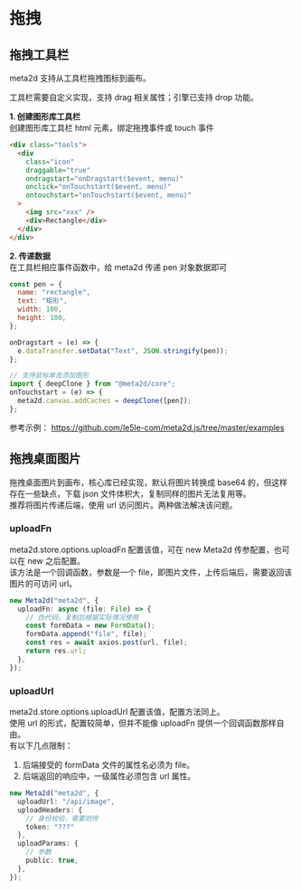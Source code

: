 # 拖拽

## 拖拽工具栏

meta2d 支持从工具栏拖拽图标到画布。

工具栏需要自定义实现，支持 drag 相关属性；引擎已支持 drop 功能。

**1. 创建图形库工具栏**  
创建图形库工具栏 html 元素，绑定拖拽事件或 touch 事件

```html
<div class="tools">
  <div
    class="icon"
    draggable="true"
    ondragstart="onDragstart($event, menu)"
    onclick="onTouchstart($event, menu)"
    ontouchstart="onTouchstart($event, menu)"
  >
    <img src="xxx" />
    <div>Rectangle</div>
  </div>
</div>
```

**2. 传递数据**  
在工具栏相应事件函数中，给 meta2d 传递 pen 对象数据即可

```js
const pen = {
  name: "rectangle",
  text: "矩形",
  width: 100,
  height: 100,
};

onDragstart = (e) => {
  e.dataTransfer.setData("Text", JSON.stringify(pen));
};

// 支持鼠标单击添加图形
import { deepClone } from "@meta2d/core";
onTouchstart = (e) => {
  meta2d.canvas.addCaches = deepClone([pen]);
};
```

参考示例： https://github.com/le5le-com/meta2d.js/tree/master/examples

## 拖拽桌面图片

拖拽桌面图片到画布，核心库已经实现，默认将图片转换成 base64 的，但这样存在一些缺点，下载 json 文件体积大，复制同样的图片无法复用等。  
推荐将图片传递后端，使用 url 访问图片。两种做法解决该问题。

### uploadFn

meta2d.store.options.uploadFn 配置该值，可在 new Meta2d 传参配置，也可以在 new 之后配置。  
该方法是一个回调函数，参数是一个 file，即图片文件，上传后端后，需要返回该图片的可访问 url。

```ts
new Meta2d("meta2d", {
  uploadFn: async (file: File) => {
    // 伪代码，复制后根据实际情况使用
    const formData = new FormData();
    formData.append("file", file);
    const res = await axios.post(url, file);
    return res.url;
  },
});
```

### uploadUrl

meta2d.store.options.uploadUrl 配置该值，配置方法同上。  
使用 url 的形式，配置较简单，但并不能像 uploadFn 提供一个回调函数那样自由。  
有以下几点限制：

1. 后端接受的 formData 文件的属性名必须为 file。
2. 后端返回的响应中，一级属性必须包含 url 属性。

```ts
new Meta2d("meta2d", {
  uploadUrl: "/api/image",
  uploadHeaders: {
    // 身份校验，需要则传
    token: "???"
  },
  uploadParams: {
    // 参数
    public: true,
  },
});
```

